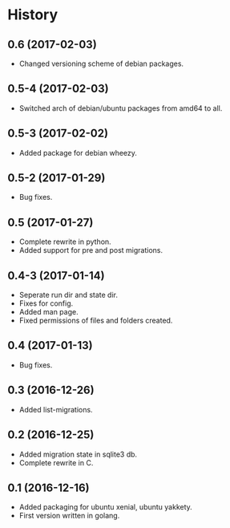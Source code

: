 # History

## 0.6 (2017-02-03)
* Changed versioning scheme of debian packages.

## 0.5-4 (2017-02-03)
* Switched arch of debian/ubuntu packages from amd64 to all.

## 0.5-3 (2017-02-02)
* Added package for debian wheezy.

## 0.5-2 (2017-01-29)
* Bug fixes.

## 0.5 (2017-01-27)
* Complete rewrite in python.
* Added support for pre and post migrations.

## 0.4-3 (2017-01-14)
* Seperate run dir and state dir.
* Fixes for config.
* Added man page.
* Fixed permissions of files and folders created.

## 0.4 (2017-01-13)
* Bug fixes.

## 0.3 (2016-12-26)
* Added list-migrations.

## 0.2 (2016-12-25)
* Added migration state in sqlite3 db.
* Complete rewrite in C.

## 0.1 (2016-12-16)
* Added packaging for ubuntu xenial, ubuntu yakkety.
* First version written in golang.

